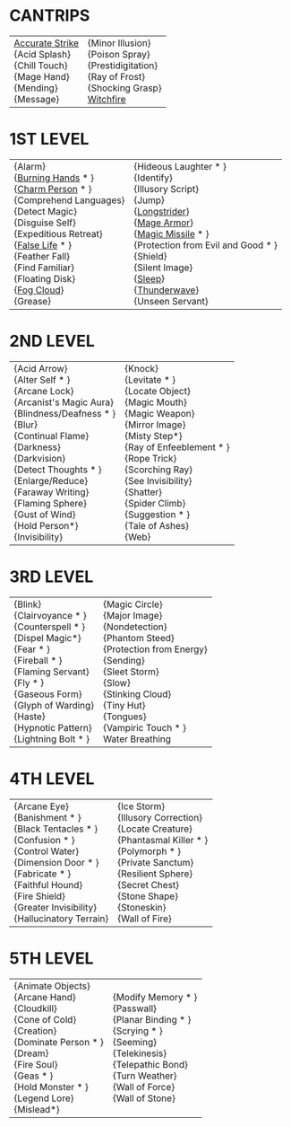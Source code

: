 # CANTRIPS

|   |   |
|---|---|
|[Accurate Strike](https://skroxiousdm.github.io/SkroxiousDM/6.Spells/Spell%20Descriptions/0%20Cantrips/ACCURATE%20STRIKE)<br>{Acid Splash}<br>{Chill Touch}<br>{Mage Hand}<br>{Mending}<br>{Message}|{Minor Illusion}<br>{Poison Spray}<br>{Prestidigitation}<br>{Ray of Frost}<br>{Shocking Grasp}<br>[Witchfire](https://skroxiousdm.github.io/SkroxiousDM/6.Spells/Spell%20Descriptions/0%20Cantrips/WITCHFIRE)|

# 1ST LEVEL

|   |   |
|---|---|
{Alarm}<br>{[Burning Hands](https://skroxiousdm.github.io/SkroxiousDM/6.Spells/Spell%20Descriptions/1st%20Level%20Spells/Burning%20Hands) * }<br>{[Charm Person](https://skroxiousdm.github.io/SkroxiousDM/6.Spells/Spell%20Descriptions/1st%20Level%20Spells/Charm%20Person) * }<br>{Comprehend Languages}<br>{Detect Magic}<br>{Disguise Self}<br>{Expeditious Retreat}<br>{[False Life](https://skroxiousdm.github.io/SkroxiousDM/6.Spells/Spell%20Descriptions/1st%20Level%20Spells/False%20Life) * }<br>{Feather Fall}<br>{Find Familiar}<br>{Floating Disk}<br>{[Fog Cloud](https://skroxiousdm.github.io/SkroxiousDM/6.Spells/Spell%20Descriptions/1st%20Level%20Spells/Fog%20Cloud)}<br>{Grease}|{Hideous Laughter * }<br>{Identify}<br>{Illusory Script}<br>{Jump}<br>{[Longstrider](https://skroxiousdm.github.io/SkroxiousDM/6.Spells/Spell%20Descriptions/1st%20Level%20Spells/Longstrider)}<br>{[Mage Armor](https://skroxiousdm.github.io/SkroxiousDM/6.Spells/Spell%20Descriptions/1st%20Level%20Spells/Mage%20Armor)}<br>{[Magic Missile](https://skroxiousdm.github.io/SkroxiousDM/6.Spells/Spell%20Descriptions/1st%20Level%20Spells/Magic%20Missile) * }<br>{Protection from Evil and Good * }<br>{Shield}<br>{Silent Image}<br>{[Sleep](https://skroxiousdm.github.io/SkroxiousDM/6.Spells/Spell%20Descriptions/1st%20Level%20Spells/Sleep)}<br>{[Thunderwave](https://skroxiousdm.github.io/SkroxiousDM/6.Spells/Spell%20Descriptions/1st%20Level%20Spells/Thunderwave)}<br>{Unseen Servant}|

# 2ND LEVEL

|   |   |
|---|---|
|{Acid Arrow}<br>{Alter Self * }<br>{Arcane Lock}<br>{Arcanist's Magic Aura}<br>{Blindness/Deafness * }<br>{Blur}<br>{Continual Flame}<br>{Darkness}<br>{Darkvision}<br>{Detect Thoughts * }<br>{Enlarge/Reduce}<br>{Faraway Writing}<br>{Flaming Sphere}<br>{Gust of Wind}<br>{Hold Person*}<br>{Invisibility}|{Knock}<br>{Levitate * }<br>{Locate Object}<br>{Magic Mouth}<br>{Magic Weapon}<br>{Mirror Image}<br>{Misty Step*}<br>{Ray of Enfeeblement * }<br>{Rope Trick}<br>{Scorching Ray}<br>{See Invisibility}<br>{Shatter}<br>{Spider Climb}<br>{Suggestion * }<br>{Tale of Ashes}<br>{Web}|

# 3RD LEVEL

|   |   |
|---|---|
|{Blink}<br>{Clairvoyance * }<br>{Counterspell * }<br>{Dispel Magic*}<br>{Fear * }<br>{Fireball * }<br>{Flaming Servant}<br>{Fly * }<br>{Gaseous Form}<br>{Glyph of Warding}<br>{Haste}<br>{Hypnotic Pattern}<br>{Lightning Bolt * }|{Magic Circle}<br>{Major Image}<br>{Nondetection}<br>{Phantom Steed}<br>{Protection from Energy}<br>{Sending}<br>{Sleet Storm}<br>{Slow}<br>{Stinking Cloud}<br>{Tiny Hut}<br>{Tongues}<br>{Vampiric Touch * }<br>Water Breathing|

# 4TH LEVEL

|   |   |
|---|---|
|{Arcane Eye}<br>{Banishment * }<br>{Black Tentacles * }<br>{Confusion * }<br>{Control Water}<br>{Dimension Door * }<br>{Fabricate * }<br>{Faithful Hound}<br>{Fire Shield}<br>{Greater Invisibility}<br>{Hallucinatory Terrain}|{Ice Storm}<br>{Illusory Correction}<br>{Locate Creature}<br>{Phantasmal Killer * }<br>{Polymorph * }<br>{Private Sanctum}<br>{Resilient Sphere}<br>{Secret Chest}<br>{Stone Shape}<br>{Stoneskin}<br>{Wall of Fire}|

# 5TH LEVEL

|   |   |
|---|---|
|{Animate Objects}<br>{Arcane Hand}<br>{Cloudkill}<br>{Cone of Cold}<br>{Creation}<br>{Dominate Person * }<br>{Dream}<br>{Fire Soul}<br>{Geas * }<br>{Hold Monster * }<br>{Legend Lore}<br>{Mislead*}|{Modify Memory * }<br>{Passwall}<br>{Planar Binding * }<br>{Scrying * }<br>{Seeming}<br>{Telekinesis}<br>{Telepathic Bond}<br>{Turn Weather}<br>{Wall of Force}<br>{Wall of Stone}|
